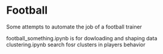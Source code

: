 # Football
Some attempts to automate the job of a football trainer

football_something.ipynb is for dowloading and shaping data
clustering.ipynb search fosr clusters in players behavior

